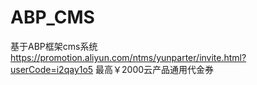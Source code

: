 # ABP_CMS
基于ABP框架cms系统
https://promotion.aliyun.com/ntms/yunparter/invite.html?userCode=i2qay1o5   最高￥2000云产品通用代金券
